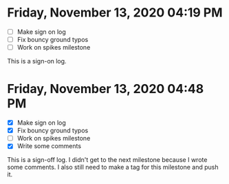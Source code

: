 # Friday, November 13, 2020 04:19 PM
- [ ] Make sign on log
- [ ] Fix bouncy ground typos 
- [ ] Work on spikes milestone

This is a sign-on log.
# Friday, November 13, 2020 04:48 PM
- [X] Make sign on log
- [X] Fix bouncy ground typos 
- [ ] Work on spikes milestone
- [X] Write some comments 

This is a sign-off log. I didn't get to the next milestone because I wrote some comments. I also still need to make a tag for this milestone and push it.
